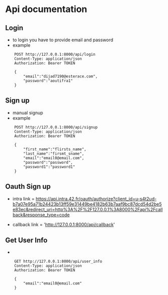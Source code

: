 # Api documentation

## Login 
- to login you have to provide email and password 
- example 
```
    POST http://127.0.0.1:8000/api/login
    Content-Type: application/json
    Authorization: Bearer TOKEN
    
    {
        "email":"dijad7190@esterace.com",
        "password":"aoutifra1"
    }
```

## Sign up 
- manual signup 
- example 
```
    POST http://127.0.0.1:8000/api/signup
    Content-Type: application/json
    Authorization: Bearer TOKEN

    {
        "first_name":"flirsts_name",
        "last_name":"firsmt_sname",
        "email":"email0@email.com",
        "password":"password",
        "password1":"password1"
    }
```

## Oauth Sign up 
- intra link = https://api.intra.42.fr/oauth/authorize?client_id=u-s4t2ud-b7a07e95a71b24423b13ff59e31449be4182b63b7aaf9bc87dcd54d2be5e83ec&redirect_uri=http%3A%2F%2F127.0.0.1%3A8000%2Fapi%2Fcallback&response_type=code

- callback link = 'http://127.0.0.1:8000/api/callback'


## Get User Info 
- 
```
    GET http://127.0.0.1:8000/api/user_info
    Content-Type: application/json
    Authorization: Bearer TOKEN
    
    {
        "email":"email0@email.com"
    }
```
